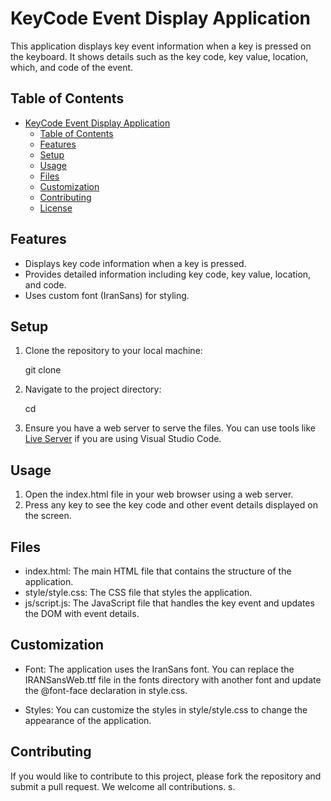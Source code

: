 # KeyCode Event Display Application

This application displays key event information when a key is pressed on the keyboard. It shows details such as the key code, key value, location, which, and code of the event. 

## Table of Contents

- [KeyCode Event Display Application](#keycode-event-display-application)
  - [Table of Contents](#table-of-contents)
  - [Features](#features)
  - [Setup](#setup)
  - [Usage](#usage)
  - [Files](#files)
  - [Customization](#customization)
  - [Contributing](#contributing)
  - [License](#license)

## Features

- Displays key code information when a key is pressed.
- Provides detailed information including key code, key value, location, and code.
- Uses custom font (IranSans) for styling.

## Setup

1. Clone the repository to your local machine:
  
   git clone <repository-url>
   
2. Navigate to the project directory:
  
   cd <project-directory>
   
3. Ensure you have a web server to serve the files. You can use tools like [Live Server](https://marketplace.visualstudio.com/items?itemName=ritwickdey.LiveServer) if you are using Visual Studio Code.

## Usage

1. Open the index.html file in your web browser using a web server.
2. Press any key to see the key code and other event details displayed on the screen.

## Files

- index.html: The main HTML file that contains the structure of the application.
- style/style.css: The CSS file that styles the application.
- js/script.js: The JavaScript file that handles the key event and updates the DOM with event details.

## Customization

- Font: The application uses the IranSans font. You can replace the IRANSansWeb.ttf file in the fonts directory with another font and update the @font-face declaration in style.css.

- Styles: You can customize the styles in style/style.css to change the appearance of the application.

## Contributing

If you would like to contribute to this project, please fork the repository and submit a pull request. We welcome all contributions.
s.
